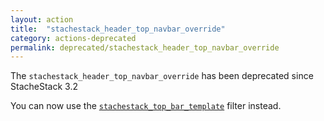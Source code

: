 ```yaml
---
layout: action
title:  "stachestack_header_top_navbar_override"
category: actions-deprecated
permalink: deprecated/stachestack_header_top_navbar_override
---
```


The `stachestack_header_top_navbar_override` has been deprecated since StacheStack 3.2

You can now use the [`stachestack_top_bar_template`](/filters/stachestack_top_bar_template/) filter instead.